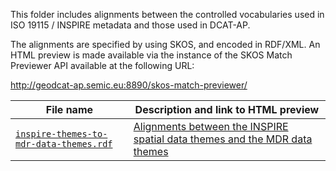 <p>This folder includes alignments between the controlled vocabularies used in ISO 19115 / INSPIRE metadata and those used in DCAT-AP.</p>
<p>The alignments are specified by using SKOS, and encoded in RDF/XML. An HTML preview is made available via the instance of the SKOS Match Previewer API available at the following URL:</p>
<p><a href="http://geodcat-ap.semic.eu:8890/skos-match-previewer/">http://geodcat-ap.semic.eu:8890/skos-match-previewer/</a></p>
<table>
<thead>
<tr>
<th>File name</th>
<th>Description and link to HTML preview</th>
</thead>
</tr>
</thead>
<tbody>
<tr>
<td><a href="./inspire-themes-to-mdr-data-themes.rdf"><code>inspire-themes-to-mdr-data-themes.rdf</code></a></td>
<td><a title="HTML preview" href="http://geodcat-ap.semic.eu:8890/skos-match-previewer/?alignments=https%3A%2F%2Fwebgate.ec.europa.eu%2FCITnet%2Fstash%2Fprojects%2FODCKAN%2Frepos%2Fiso-19139-to-dcat-ap%2Fbrowse%2Falignments%2Finspire-themes-to-mdr-data-themes.rdf%3Fraw">Alignments between the INSPIRE spatial data themes and the MDR data themes</a></td>
</tr>
</table>

